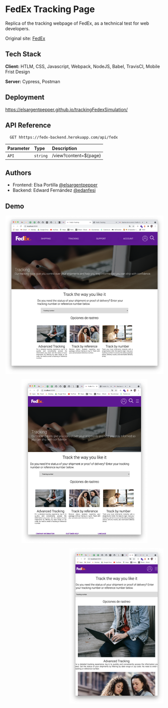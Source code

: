 # FedEx Tracking Page

Replica of the tracking webpage of FedEx, as a technical test for web developers.

Original site: [FedEx](https://www.fedex.com/es-do/tracking.html)

## Tech Stack

**Client:** HTLM, CSS, Javascript, Webpack, NodeJS, Babel, TravisCI, Mobile Frist Design

**Server:** Cypress, Postman
  
## Deployment

https://elsargentpepper.github.io/trackingFedexSimulation/

## API Reference

```http
  GET hhttps://fedx-backend.herokuapp.com/api/fedx
```

| Parameter | Type     | Description                |
| :-------- | :------- | :------------------------- |
| `API` | `string` | /view?content=${page} |
  
## Authors

- Frontend: Elsa Portilla [@elsargentpepper](https://github.com/elsargentpepper)
- Backend: Edward Fernández [@edanfesi](https://github.com/edanfesi)

## Demo
<p align="left">
  <img src="https://github.com/elsargentpepper/trackingFedexSimulation/blob/main/src/assets/images-readme/Screen%20Shot%202021-05-11%20at%2013.45.14.png" width=600>
</p>
<p align="center">
  <img src="https://github.com/elsargentpepper/trackingFedexSimulation/blob/main/src/assets/images-readme/Screen%20Shot%202021-05-11%20at%2013.45.26.png" width=400>
</p>  
<p align="right">
  <img src="https://github.com/elsargentpepper/trackingFedexSimulation/blob/main/src/assets/images-readme/Screen%20Shot%202021-05-11%20at%2013.45.41.png" width=300>
</p>  
